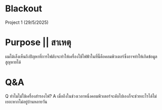 # Blackout
Project 1 (29/5/2025)


# Purpose || สาเหตุ
ผมได้เล็งเห็นถึงปัญหาที่การไฟดับจะทำให้เครื่องใช้ไฟฟ้าในที่นี้คือคอมพิวเตอร์ซึ่งอาจทำให้เกิดข้อมูลสูญหายได้

# Q&A
Q ทำไมไม่ใช้เครื่องสำรองไฟ?
A เมื่อถึงในช่วงเวลาหนึ่งคอมพิวเตอร์จะดับไปเองก็จะช่วยอะไรได้ไม่เยอะหากไม่อยู่บ้านหลายวัน
